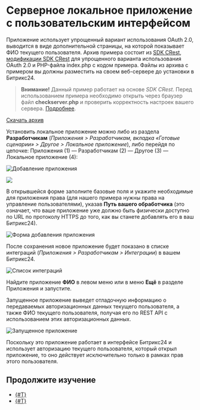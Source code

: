# Серверное локальное приложение с пользовательским интерфейсом

Приложение использует упрощенный вариант использования OAuth 2.0, выводится в виде дополнительной страницы, на которой показывает ФИО текущего пользователя. Архив примера состоит из [SDK CRest](https://github.com/bitrix-tools/crest/), [модификации SDK CRest](../api-reference/crest-php-sdk/using-in-users-context.md) для упрощенного варианта использования OAuth 2.0 и PHP-файла index.php с кодом примера. Файлы из архива с примером вы должны разместить на своем веб-сервере до установки в Битрикс24.

> **Внимание!** Данный пример работает на основе *SDK CRest*. Перед использованием примера необходимо открыть через браузер файл **checkserver.php** и проверить корректность настроек вашего сервера. [Подробнее](../how-to-use-examples.md).

[Скачать архив](https://bitrixsoft.com/docs/marketplace-and-apps24/local-server-ui-index.zip)

Установить локальное приложение можно либо из раздела **Разработчикам** (*Приложения > Разработчикам, вкладка «Готовые сценарии» > Другое > Локальное приложение*), либо перейдя по цепочке: Приложения (1) — Разработчикам (2) — Другое (3) — Локальное приложение (4):

![Добавление приложения](./_images/local_add_sm.png)

![](./_images/local_add_4.png)

В открывшейся форме заполните базовые поля и укажите необходимые для приложения права (для нашего примера нужны права на управление пользователями), указав **Путь вашего обработчика** (это означает, что ваше приложение уже должно быть физически доступно по URL по протоколу HTTPS до того, как вы станете добавлять его в ваш Битрикс24).

![Форма добавления приложения](./_images/server-ui-local-form_1-new.png)

После сохранения новое приложение будет показано в списке интеграций (*Приложения > Разработчикам > Интеграции*) в вашем Битрикс24.

![Список интеграций](./_images/server-ui-local-added_new.png)

Найдите приложение **ФИО** в левом меню или в меню **Ещё** в разделе Приложения и запустите.

Запущенное приложение выведет  отладочную информацию о передаваемых авторизационных данных текущего пользователя, а также ФИО текущего пользователя, получая его по REST API с использованием этих авторизационных данных.

![Запущенное приложение](./_images/server-ui-local-runned.jpg)

Поскольку это приложение работает в интерфейсе Битрикс24 и использует авторизацию текущего пользователя, который открыл приложение, то оно действует исключительно только в рамках прав этого пользователя.

## Продолжите изучение

- [{#T}](static-local-app.md)
- [{#T}](serverside-local-app-with-no-ui.md)
